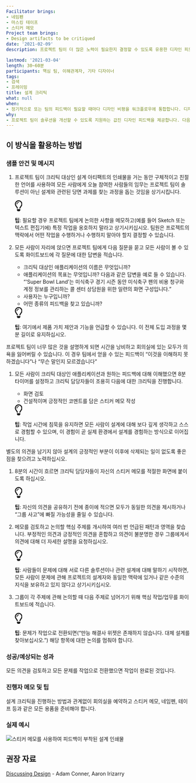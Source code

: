 ```yaml
---
Facilitator brings:
- 네임펜
- 마스킹 테이프
- 스티커 메모
Project team brings:
- Design artifacts to be critiqued
date: '2021-02-09'
description: 프로젝트 팀이 더 많은 노력이 필요한지 결정할 수 있도록 유용한 디자인 피드백을 제공합니다.

lastmod: '2021-03-04'
length: 30~60분
participants: 핵심 팀, 이해관계자, 기타 디자이너
tags:
- 검색
- 프레이밍
title: 설계 크리틱
what: null
when:
- 정기적으로 또는 팀의 피드백이 필요할 때마다 디자인 비평을 워크플로우에 통합합니다. 디자인 비평은 디자인 아티팩트가 생성되거나 반복된 후에 가장 유용합니다.
why:
- 프로젝트 팀이 솔루션을 개선할 수 있도록 지원하는 값진 디자인 피드백을 제공합니다. 다음에 취할 조치를 결정할 때 팀이 합의점을 찾는 데 도움이 됩니다. 또한 팀 전체가 디자인 관련 의사 결정에 책임을 지도록 합니다.
---
```


<h2 id="how-to-use-this-method">이 방식을 활용하는
방법</h2>

<div class="bg-gray-dark p-lg-5 p-3 mb-4"><div
class="col-lg-9"><h3
id="sample-agenda--prompts">샘플 안건 및 메시지</h3>

<ol>

<li>

<p>프로젝트 팀이 크리틱 대상인 설계 아티팩트의 인쇄물을 거는 동안 구체적이고 친절한 언어를 사용하여 모든
사람에게 오늘 참여한 사람들의 임무는 프로젝트 팀이 솔루션이 아닌 설계와 관련된 당면 과제를 찾는 과정을 돕는 것임을
상기시킵니다.</p>

<div class="callout td-box--gray-darkest p-3 my-5
border-bottom border-right border-left border-top row"><div
class="col-1 row align-items-center
justify-content-center"><svg height="30"
aria-hidden="true" focusable="false"
data-prefix="far" data-icon="lightbulb"
role="img" xmlns="http://www.w3.org/2000/svg"
viewBox="0 0 352 512" class="svg-inline--fa
fa-lightbulb"><path fill="currentColor"
d="M176 80c-52.94 0-96 43.06-96 96 0 8.84 7.16 16 16 16s16-7.16
16-16c0-35.3 28.72-64 64-64 8.84 0 16-7.16 16-16s-7.16-16-16-16zM96.06
459.17c0 3.15.93 6.22 2.68 8.84l24.51 36.84c2.97 4.46 7.97 7.14 13.32
7.14h78.85c5.36 0 10.36-2.68 13.32-7.14l24.51-36.84c1.74-2.62 2.67-5.7
2.68-8.84l.05-43.18H96.02l.04 43.18zM176 0C73.72 0 0 82.97 0 176c0
44.37 16.45 84.85 43.56 115.78 16.64 18.99 42.74 58.8 52.42
92.16v.06h48v-.12c-.01-4.77-.72-9.51-2.15-14.07-5.59-17.81-22.82-64.77-62.17-109.67-20.54-23.43-31.52-53.15-31.61-84.14-.2-73.64
59.67-128 127.95-128 70.58 0 128 57.42 128 128 0 30.97-11.24
60.85-31.65 84.14-39.11 44.61-56.42 91.47-62.1 109.46a47.507 47.507 0
0 0-2.22 14.3v.1h48v-.05c9.68-33.37 35.78-73.18 52.42-92.16C335.55
260.85 352 220.37 352 176 352 78.8 273.2 0 176 0z"
class=""></path></svg></div><div
class="col-11"><p><strong>팁</strong>:
필요할 경우 프로젝트 팀에게 논의한 사항을 메모하고(예를 들어 Sketch 또는 텍스트 편집기에) 특정 작업을 옹호하지 말라고
상기시키십시오. 팀원은 프로젝트의 맥락에서 어떤 작업을 수행하거나 수행하지 말아야 할지 결정할 수
있습니다.</p></div></div>

</li>

<li>

<p>모든 사람이 자리에 앉으면 프로젝트 팀에게 다음 질문을 묻고 모든 사람이 볼 수 있도록 화이트보드에 각 질문에
대한 답변을 적습니다.</p>

<ul>

<li>크리틱 대상인 애플리케이션의 이름은 무엇입니까?</li>

<li>애플리케이션의 목표는 무엇입니까? 다음과 같은 답변을 예로 들 수 있습니다. “&lsquo;Super
Bowl Land&rsquo;는 미식축구 경기 시즌 동안 미식축구 팬의 비용 청구와 계정 정보를 관리하는 콜 센터
상담원을 위한 일련의 화면 구성입니다.”</li>

<li>사용자는 누구입니까?</li>

<li>어떤 종류의 피드백을 찾고 있습니까?</li>

</ul>

<div class="callout td-box--gray-darkest p-3 my-5
border-bottom border-right border-left border-top row"><div
class="col-1 row align-items-center
justify-content-center"><svg height="30"
aria-hidden="true" focusable="false"
data-prefix="far" data-icon="lightbulb"
role="img" xmlns="http://www.w3.org/2000/svg"
viewBox="0 0 352 512" class="svg-inline--fa
fa-lightbulb"><path fill="currentColor"
d="M176 80c-52.94 0-96 43.06-96 96 0 8.84 7.16 16 16 16s16-7.16
16-16c0-35.3 28.72-64 64-64 8.84 0 16-7.16 16-16s-7.16-16-16-16zM96.06
459.17c0 3.15.93 6.22 2.68 8.84l24.51 36.84c2.97 4.46 7.97 7.14 13.32
7.14h78.85c5.36 0 10.36-2.68 13.32-7.14l24.51-36.84c1.74-2.62 2.67-5.7
2.68-8.84l.05-43.18H96.02l.04 43.18zM176 0C73.72 0 0 82.97 0 176c0
44.37 16.45 84.85 43.56 115.78 16.64 18.99 42.74 58.8 52.42
92.16v.06h48v-.12c-.01-4.77-.72-9.51-2.15-14.07-5.59-17.81-22.82-64.77-62.17-109.67-20.54-23.43-31.52-53.15-31.61-84.14-.2-73.64
59.67-128 127.95-128 70.58 0 128 57.42 128 128 0 30.97-11.24
60.85-31.65 84.14-39.11 44.61-56.42 91.47-62.1 109.46a47.507 47.507 0
0 0-2.22 14.3v.1h48v-.05c9.68-33.37 35.78-73.18 52.42-92.16C335.55
260.85 352 220.37 352 176 352 78.8 273.2 0 176 0z"
class=""></path></svg></div><div
class="col-11"><p><strong>팁</strong>:
여기에서 제품 가치 제안과 기능을 언급할 수 있습니다. 이 전체 도입 과정을 몇 분 길이로
유지하십시오.</p></div></div>

</li>

</ol>

<p>프로젝트 팀이 너무 많은 것을 설명하게 되면 시간을 낭비하고 회의실에 있는 모두가 의욕을 잃어버릴 수
있습니다. 이 경우 팀에서 얻을 수 있는 피드백이 “이것을 이해하지 못하겠습니다”나 “무슨 말인지
모르겠습니다”</p>

<ol>

<li>

<p>모든 사람이 크리틱 대상인 애플리케이션과 원하는 피드백에 대해 이해했으면 8분 타이머를 설정하고 크리틱
담당자들이 조용히 다음에 대한 크리틱을 진행합니다.</p>

<ul>

<li>화면 검토</li>

<li>건설적이며 긍정적인 코멘트를 담은 스티커 메모 작성</li>

</ul>

<div class="callout td-box--gray-darkest p-3 my-5
border-bottom border-right border-left border-top row"><div
class="col-1 row align-items-center
justify-content-center"><svg height="30"
aria-hidden="true" focusable="false"
data-prefix="far" data-icon="lightbulb"
role="img" xmlns="http://www.w3.org/2000/svg"
viewBox="0 0 352 512" class="svg-inline--fa
fa-lightbulb"><path fill="currentColor"
d="M176 80c-52.94 0-96 43.06-96 96 0 8.84 7.16 16 16 16s16-7.16
16-16c0-35.3 28.72-64 64-64 8.84 0 16-7.16 16-16s-7.16-16-16-16zM96.06
459.17c0 3.15.93 6.22 2.68 8.84l24.51 36.84c2.97 4.46 7.97 7.14 13.32
7.14h78.85c5.36 0 10.36-2.68 13.32-7.14l24.51-36.84c1.74-2.62 2.67-5.7
2.68-8.84l.05-43.18H96.02l.04 43.18zM176 0C73.72 0 0 82.97 0 176c0
44.37 16.45 84.85 43.56 115.78 16.64 18.99 42.74 58.8 52.42
92.16v.06h48v-.12c-.01-4.77-.72-9.51-2.15-14.07-5.59-17.81-22.82-64.77-62.17-109.67-20.54-23.43-31.52-53.15-31.61-84.14-.2-73.64
59.67-128 127.95-128 70.58 0 128 57.42 128 128 0 30.97-11.24
60.85-31.65 84.14-39.11 44.61-56.42 91.47-62.1 109.46a47.507 47.507 0
0 0-2.22 14.3v.1h48v-.05c9.68-33.37 35.78-73.18 52.42-92.16C335.55
260.85 352 220.37 352 176 352 78.8 273.2 0 176 0z"
class=""></path></svg></div><div
class="col-11"><p><strong>팁</strong>:
작업 시간에 침묵을 유지하면 모든 사람이 설계에 대해 보다 깊게 생각하고 스스로 경험할 수 있으며, 이 경험이 곧 실제
환경에서 설계를 경험하는 방식으로 이어집니다.</p></div></div>

</li>

</ol>

<p>별도의 의견을 남기지 않아 설계의 긍정적인 부분이 이후에 삭제되는 일이 없도록 좋은 점을 찾으려고
노력하십시오.</p>

<ol>

<li>

<p>8분의 시간이 흐르면 크리틱 담당자들이 자신의 스티커 메모를 적절한 화면에 붙이도록
하십시오.</p>

<div class="callout td-box--gray-darkest p-3 my-5
border-bottom border-right border-left border-top row"><div
class="col-1 row align-items-center
justify-content-center"><svg height="30"
aria-hidden="true" focusable="false"
data-prefix="far" data-icon="lightbulb"
role="img" xmlns="http://www.w3.org/2000/svg"
viewBox="0 0 352 512" class="svg-inline--fa
fa-lightbulb"><path fill="currentColor"
d="M176 80c-52.94 0-96 43.06-96 96 0 8.84 7.16 16 16 16s16-7.16
16-16c0-35.3 28.72-64 64-64 8.84 0 16-7.16 16-16s-7.16-16-16-16zM96.06
459.17c0 3.15.93 6.22 2.68 8.84l24.51 36.84c2.97 4.46 7.97 7.14 13.32
7.14h78.85c5.36 0 10.36-2.68 13.32-7.14l24.51-36.84c1.74-2.62 2.67-5.7
2.68-8.84l.05-43.18H96.02l.04 43.18zM176 0C73.72 0 0 82.97 0 176c0
44.37 16.45 84.85 43.56 115.78 16.64 18.99 42.74 58.8 52.42
92.16v.06h48v-.12c-.01-4.77-.72-9.51-2.15-14.07-5.59-17.81-22.82-64.77-62.17-109.67-20.54-23.43-31.52-53.15-31.61-84.14-.2-73.64
59.67-128 127.95-128 70.58 0 128 57.42 128 128 0 30.97-11.24
60.85-31.65 84.14-39.11 44.61-56.42 91.47-62.1 109.46a47.507 47.507 0
0 0-2.22 14.3v.1h48v-.05c9.68-33.37 35.78-73.18 52.42-92.16C335.55
260.85 352 220.37 352 176 352 78.8 273.2 0 176 0z"
class=""></path></svg></div><div
class="col-11"><p><strong>팁</strong>:
자신의 의견을 공유하기 전에 종이에 적으면 모두가 동일한 의견을 제시하거나 “그룹 사고”에 빠질 가능성을 줄일 수
있습니다.</p></div></div>

</li>

<li>

<p>메모를 검토하고 논의할 핵심 주제를 개시하여 여러 번 언급된 패턴과 영역을 찾습니다. 부정적인 의견과 긍정적인
의견을 혼합하고 의견이 불분명한 경우 그룹에게서 의견에 대해 더 자세한 설명을 요청하십시오.</p>

<div class="callout td-box--gray-darkest p-3 my-5
border-bottom border-right border-left border-top row"><div
class="col-1 row align-items-center
justify-content-center"><svg height="30"
aria-hidden="true" focusable="false"
data-prefix="far" data-icon="lightbulb"
role="img" xmlns="http://www.w3.org/2000/svg"
viewBox="0 0 352 512" class="svg-inline--fa
fa-lightbulb"><path fill="currentColor"
d="M176 80c-52.94 0-96 43.06-96 96 0 8.84 7.16 16 16 16s16-7.16
16-16c0-35.3 28.72-64 64-64 8.84 0 16-7.16 16-16s-7.16-16-16-16zM96.06
459.17c0 3.15.93 6.22 2.68 8.84l24.51 36.84c2.97 4.46 7.97 7.14 13.32
7.14h78.85c5.36 0 10.36-2.68 13.32-7.14l24.51-36.84c1.74-2.62 2.67-5.7
2.68-8.84l.05-43.18H96.02l.04 43.18zM176 0C73.72 0 0 82.97 0 176c0
44.37 16.45 84.85 43.56 115.78 16.64 18.99 42.74 58.8 52.42
92.16v.06h48v-.12c-.01-4.77-.72-9.51-2.15-14.07-5.59-17.81-22.82-64.77-62.17-109.67-20.54-23.43-31.52-53.15-31.61-84.14-.2-73.64
59.67-128 127.95-128 70.58 0 128 57.42 128 128 0 30.97-11.24
60.85-31.65 84.14-39.11 44.61-56.42 91.47-62.1 109.46a47.507 47.507 0
0 0-2.22 14.3v.1h48v-.05c9.68-33.37 35.78-73.18 52.42-92.16C335.55
260.85 352 220.37 352 176 352 78.8 273.2 0 176 0z"
class=""></path></svg></div><div
class="col-11"><p><strong>팁</strong>:
사람들이 문제에 대해 서로 다른 솔루션이나 관련 설계에 대해 말하기 시작하면, 모든 사람이 문제에 관해 프로젝트의 설계자와
동일한 맥락에 있거나 같은 수준의 지식을 보유하고 있지 않다고
상기시키십시오.</p></div></div>

</li>

<li>

<p>그룹이 각 주제에 관해 논의할 때 다음 주제로 넘어가기 위해 핵심 작업/업무를 화이트보드에
적습니다.</p>

<div class="callout td-box--gray-darkest p-3 my-5
border-bottom border-right border-left border-top row"><div
class="col-1 row align-items-center
justify-content-center"><svg height="30"
aria-hidden="true" focusable="false"
data-prefix="far" data-icon="lightbulb"
role="img" xmlns="http://www.w3.org/2000/svg"
viewBox="0 0 352 512" class="svg-inline--fa
fa-lightbulb"><path fill="currentColor"
d="M176 80c-52.94 0-96 43.06-96 96 0 8.84 7.16 16 16 16s16-7.16
16-16c0-35.3 28.72-64 64-64 8.84 0 16-7.16 16-16s-7.16-16-16-16zM96.06
459.17c0 3.15.93 6.22 2.68 8.84l24.51 36.84c2.97 4.46 7.97 7.14 13.32
7.14h78.85c5.36 0 10.36-2.68 13.32-7.14l24.51-36.84c1.74-2.62 2.67-5.7
2.68-8.84l.05-43.18H96.02l.04 43.18zM176 0C73.72 0 0 82.97 0 176c0
44.37 16.45 84.85 43.56 115.78 16.64 18.99 42.74 58.8 52.42
92.16v.06h48v-.12c-.01-4.77-.72-9.51-2.15-14.07-5.59-17.81-22.82-64.77-62.17-109.67-20.54-23.43-31.52-53.15-31.61-84.14-.2-73.64
59.67-128 127.95-128 70.58 0 128 57.42 128 128 0 30.97-11.24
60.85-31.65 84.14-39.11 44.61-56.42 91.47-62.1 109.46a47.507 47.507 0
0 0-2.22 14.3v.1h48v-.05c9.68-33.37 35.78-73.18 52.42-92.16C335.55
260.85 352 220.37 352 176 352 78.8 273.2 0 176 0z"
class=""></path></svg></div><div
class="col-11"><p><strong>팁</strong>:
문제가 작업으로 전환되면(“만능 해결사 위젯은 존재하지 않습니다. 대체 설계를 찾아보십시오.”) 해당 항목에 대한 논의를
멈춰야 합니다.</p></div></div>

</li>

</ol>

</div></div>

<div class="bg-gray-dark p-lg-5 p-3 mb-4"><div
class="col-lg-9"><h3
id="successexpected-outcomes">성공/예상되는 성과</h3>

<p>모든 의견을 검토하고 모든 문제를 작업으로 전환했으면 작업이 완료된
것입니다.</div></div>

<div class="bg-gray-dark p-lg-5 p-3 mb-4"><div
class="col-lg-9"><h3
id="facilitator-notes--tips">진행자 메모 및 팁</h3>

<p>설계 크리틱을 진행하는 방법과 관계없이 회의실을 예약하고 스티커 메모, 네임펜, 테이프 등과 같은 모든 용품을
준비해야 합니다.</div></div>

<div class="bg-gray-dark p-lg-5 p-3 mb-4"><div
class="col-lg-9"><h3
id="real-world-examples">실제 예시</h3>

<p><img
src="https://tanzu.vmware.com/developer/practices/design-critique/images/example-2.jpg"
alt="스티커 메모를 사용하여 피드백이 부착된 설계 인쇄물" 
/></div></div>

<div class="bg-gray-dark p-lg-5 p-3 mb-4"><div
class="col-lg-9"><h2
id="recommended-reading">권장 자료</h2>

<p><a
href="http://shop.oreilly.com/product/0636920033561.do"
target="_blank">Discussing Design</a> - Adam
Conner, Aaron Irizarry</div></div>